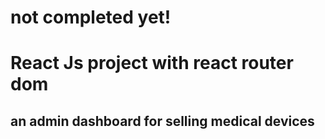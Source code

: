 # not completed yet!
# React Js project with react router dom
## an admin dashboard for selling medical devices
